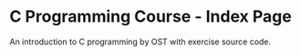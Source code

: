 # C Programming Course - Index Page

An introduction to C programming by OST with exercise source code.